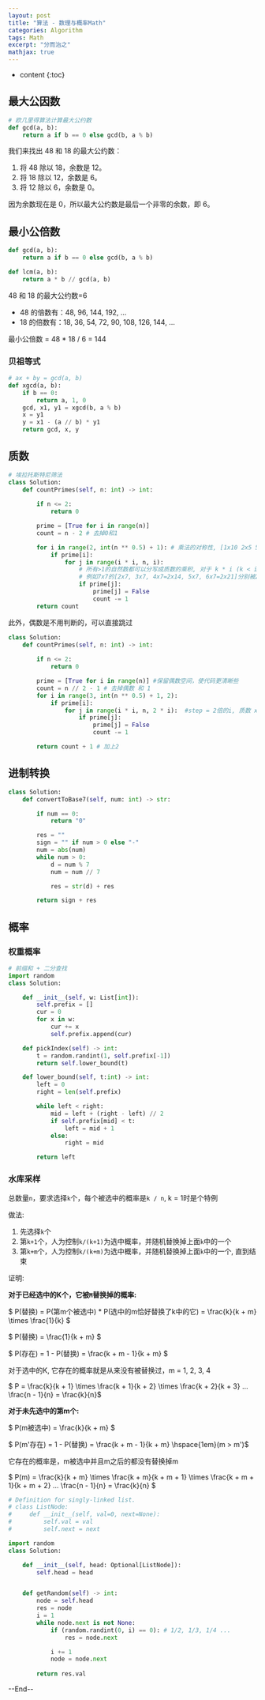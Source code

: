 ```yaml
---
layout: post
title: "算法 - 数理与概率Math"
categories: Algorithm
tags: Math
excerpt: "分而治之"
mathjax: true
---
```


* content
{:toc}

## 最大公因数

```python
# 欧几里得算法计算最大公约数
def gcd(a, b):
    return a if b == 0 else gcd(b, a % b)
```

我们来找出 48 和 18 的最大公约数：

1. 将 48 除以 18，余数是 12。
2. 将 18 除以 12，余数是 6。
3. 将 12 除以 6，余数是 0。

因为余数现在是 0，所以最大公约数是最后一个非零的余数，即 6。


## 最小公倍数

```python
def gcd(a, b):
    return a if b == 0 else gcd(b, a % b)

def lcm(a, b):
    return a * b // gcd(a, b)
```

48 和 18 的最大公约数=6

* 48 的倍数有：48, 96, 144, 192, …
* 18 的倍数有：18, 36, 54, 72, 90, 108, 126, 144, …

最小公倍数 = 48 * 18 / 6 = 144

### 贝祖等式

```python
# ax + by = gcd(a, b)
def xgcd(a, b):
    if b == 0:
        return a, 1, 0
    gcd, x1, y1 = xgcd(b, a % b)
    x = y1
    y = x1 - (a // b) * y1
    return gcd, x, y
```

## 质数

```python
# 埃拉托斯特尼筛法
class Solution:
    def countPrimes(self, n: int) -> int:
        
        if n <= 2:
            return 0

        prime = [True for i in range(n)]
        count = n - 2 # 去掉0和1

        for i in range(2, int(n ** 0.5) + 1): # 乘法的对称性, [1x10 2x5 5x2 10x1]
            if prime[i]:
                for j in range(i * i, n, i): 
                    # 所有>1的自然数都可以分写成质数的乘积, 对于 k * i (k < i)的部分已经被标记过, 
                    # 例如7x7的[2x7, 3x7, 4x7=2x14, 5x7, 6x7=2x21]分别被2，3，5标记过
                    if prime[j]:
                        prime[j] = False
                        count -= 1
        return count
```

此外，偶数是不用判断的，可以直接跳过

```python
class Solution:
    def countPrimes(self, n: int) -> int:
        
        if n <= 2:
            return 0

        prime = [True for i in range(n)] #保留偶数空间，使代码更清晰些
        count = n // 2 - 1 # 去掉偶数 和 1 
        for i in range(3, int(n ** 0.5) + 1, 2):
            if prime[i]:
                for j in range(i * i, n, 2 * i):  #step = 2倍的i, 质数 x 质数 = 奇数(2除外)
                    if prime[j]:
                        prime[j] = False
                        count -= 1

        return count + 1 # 加上2
```

## 进制转换

```python
class Solution:
    def convertToBase7(self, num: int) -> str:

        if num == 0:
            return "0"

        res = ""
        sign = "" if num > 0 else "-"
        num = abs(num)
        while num > 0:
            d = num % 7
            num = num // 7

            res = str(d) + res

        return sign + res
```

## 概率

### 权重概率

```python
# 前缀和 + 二分查找
import random
class Solution:

    def __init__(self, w: List[int]):
        self.prefix = []
        cur = 0
        for x in w:
            cur += x
            self.prefix.append(cur)

    def pickIndex(self) -> int:
        t = random.randint(1, self.prefix[-1])
        return self.lower_bound(t)

    def lower_bound(self, t:int) -> int:
        left = 0
        right = len(self.prefix)

        while left < right:
            mid = left + (right - left) // 2
            if self.prefix[mid] < t:
                left = mid + 1
            else:
                right = mid

        return left
```

### 水库采样

总数量`n`，要求选择`k`个，每个被选中的概率是`k / n`, k = 1时是个特例

做法: 

1. 先选择`k`个
2. 第`k+1`个，人为控制`k/(k+1)`为选中概率，并随机替换掉上面`k`中的一个
3. 第`k+m`个，人为控制`k/(k+m)`为选中概率，并随机替换掉上面`k`中的一个, 直到结束

证明:

**对于已经选中的K个，它被`M`替换掉的概率:**

$ P(替换) = P(第m个被选中) * P(选中的m恰好替换了k中的它) = \frac{k}{k + m} \times \frac{1}{k} $

$ P(替换) = \frac{1}{k + m} $

$ P(存在) = 1 - P(替换) = \frac{k + m - 1}{k + m} $

对于选中的K, 它存在的概率就是从来没有被替换过，m = 1, 2, 3, 4

$ P = \frac{k}{k + 1} \times \frac{k + 1}{k + 2} \times \frac{k + 2}{k + 3} ... \frac{n - 1}{n} = \frac{k}{n}$


**对于未先选中的第m个:**

$ P(m被选中) = \frac{k}{k + m} $

$ P(m'存在) = 1 - P(替换) = \frac{k + m - 1}{k + m} \hspace{1em}(m > m')$

它存在的概率是，m被选中并且m之后的都没有替换掉m

$ P(m) = \frac{k}{k + m} \times \frac{k + m}{k + m + 1} \times \frac{k + m + 1}{k + m + 2} ... \frac{n - 1}{n} = \frac{k}{n} $

```python
# Definition for singly-linked list.
# class ListNode:
#     def __init__(self, val=0, next=None):
#         self.val = val
#         self.next = next

import random
class Solution:

    def __init__(self, head: Optional[ListNode]):
        self.head = head


    def getRandom(self) -> int:
        node = self.head
        res = node
        i = 1
        while node.next is not None:
            if (random.randint(0, i) == 0): # 1/2, 1/3, 1/4 ...
                res = node.next

            i += 1
            node = node.next
        
        return res.val
```
--End--